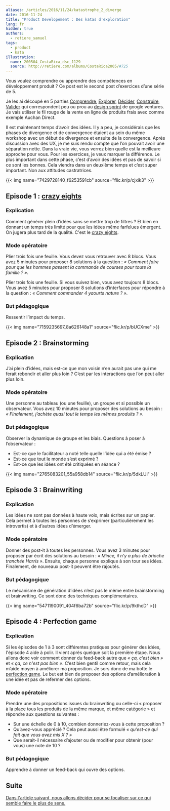 ```yaml
---
aliases: /articles/2016/11/24/katastrophe_2_diverge
date: 2016-11-24
title: "Product Developement : Des katas d'exploration"
lang: fr
hidden: true
authors:
  - retiere_samuel
tags:
  - product
  - kata
illustration:
  name: 200504_CostaRica_dsc_1129
  source: http://retiere.com/albums/CostaRica2005/#725
---
```

Vous voulez comprendre ou apprendre des compétences en développement produit ? Ce post est le second post d’exercices d’une série de 5.

Je les ai découpé en 5 parties [Comprendre], [Explorer], [Décider], [Construire], [Valider] qui correspondent peu ou prou au [design sprint] de google ventures. Je vais utiliser le fil rouge de la vente en ligne de produits frais avec comme exemple Auchan Direct.

Il est maintenant temps d’avoir des idées. Il y a peu, je considérais que les phases de divergence et de convergence étaient au sein du même workshop avec un début de divergence et ensuite  de la convergence. Après discussion avec des UX, je me suis rendu compte que l’on pouvait avoir une séparation nette. Dans la vraie vie, vous verrez bien quelle est la meilleure approche pour vous. Pour les exercices, je veux marquer la différence. Le plus important dans cette phase, c’est d’avoir des idées et pas de savoir si ce sont les bonnes. Cela viendra dans un deuxième temps et c’est super important. Non aux attitudes castratrices.

{{< img name="7429728140_f6253591cb" source="flic.kr/p/cjxik3" >}}

## Episode 1 : [crazy eights]

### Explication

Comment générer plein d’idées sans se mettre trop de filtres ? Et bien en donnant un temps très limité pour que les idées même farfelues émergent. On jugera plus tard de la qualité. C'est le [crazy eights].

### Mode opératoire

Plier trois fois une feuille. Vous devez vous retrouver avec 8 blocs. Vous avez 5 minutes pour proposer 8 solutions à la question : _« Comment faire pour que les hommes passent la commande de courses pour toute la famille ? »_.

Plier trois fois une feuille. Si vous suivez bien, vous avez toujours 8 blocs. Vous avez 5 minutes pour proposer 8 solutions d’interfaces pour répondre à la question : _« Comment commander 4 yaourts nature ? »_.

### But pédagogique

Ressentir l’impact du temps.


{{< img name="7159235697_8a626148a1" source="flic.kr/p/bUCXme" >}}

## Episode 2 : Brainstorming

### Explication

J’ai plein d’idées, mais est-ce que mon voisin n’en aurait pas une qui me ferait rebondir et aller plus loin ? C’est par les interactions que l’on peut aller plus loin.

### Mode opératoire

Une personne au tableau (ou une feuille), un groupe et si possible un observateur. Vous avez 10 minutes pour proposer des solutions au besoin : _« Finalement, j’achète quasi tout le temps les mêmes produits ? »_.

### But pédagogique

Observer la dynamique de groupe et les biais. Questions à poser à l’observateur :

- Est-ce que le facilitateur a noté telle quelle l’idée qui a été émise ?
- Est-ce que tout le monde s’est exprimé ?
- Est-ce que les idées ont été critiquées en séance ?


{{< img name="2765083201_55a958db14" source="flic.kr/p/5dkLUi" >}}


## Episode 3 : Brainwriting

### Explication

Les idées ne sont pas données à haute voix, mais écrites sur un papier. Cela permet à toutes les personnes de s’exprimer (particulièrement les introvertis) et à d’autres idées d’émerger.

### Mode opératoire

Donner des post-it à toutes les personnes. Vous avez 3 minutes pour proposer par écrit des solutions au besoin : _« Mince, il n’y a plus de brioche tranchée Harris »_. Ensuite, chaque personne explique à son tour ses idées. Finalement, de nouveaux post-it peuvent être rajoutés.

### But pédagogique

Le mécanisme de génération d’idées n’est pas le même entre brainstorming et brainwriting. Ce sont donc des techniques complémentaires.


{{< img name="5471190091_404f6ba72b" source="flic.kr/p/9kthcD" >}}

## Episode 4 : Perfection game

### Explication

Si les épisodes de 1 à 3 sont différentes pratiques pour générer des idées, l'épisode 4 aide à polir. Il vient après quelque soit la première étape. Nous allons donc voir comment donner du feed-back autre que _« ça, c’est bien »_ et _« ça, ce n'est pas bien »_. C’est bien gentil comme retour, mais cela m’aide moyen à améliorer ma proposition. Je sors donc de ma botte le [perfection game]. Le but est bien de proposer des options d’amélioration à une idée et pas de refermer des options.

### Mode opératoire

Prendre une des propositions issues du brainwriting ou celle-ci « proposer à la place tous les produits de la même marque, et même catégorie » et répondre aux questions suivantes :

- Sur une échelle de 0 à 10, combien donneriez-vous à cette proposition ?
- Qu’avez-vous apprécié ? Cela peut aussi être formulé _« qu’est-ce qui fait que vous avez mis X ? »_
- Que serait-il nécessaire d’ajouter ou de modifier pour obtenir (pour vous) une note de 10 ?

### But pédagogique

Apprendre à donner un feed-back qui ouvre des options.


## Suite

[Dans l'article suivant, nous allons décider pour se focaliser sur ce qui semble faire le plus de sens.](/articles/2016-11-24-katastrophe_3_converge)


[design sprint]: https://library.gv.com/the-product-design-sprint-understand-day-1-e164f76e69cf#.6nykd8v0s
[Comprendre]: /articles/2016-11-24-katastrophe_1_share
[Explorer]: /articles/2016-11-24-katastrophe_2_diverge
[Décider]: /articles/2016-11-24-katastrophe_3_converge
[Construire]: /articles/2016-11-24-katastrophe_4_build
[Valider]: /articles/2016-12-05-katastrophe_5_validate
[crazy eights]: http://toolkit.adaptivelab.com/crazy-eights-in-progress/
[perfection game]: https://liveingreatness.com/core-protocols/perfection-game/

